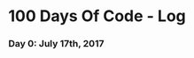 # 100 Days Of Code - Log

### Day 0: July 17th, 2017

 <!--- just  **Today's Progress**: Fixed CSS, worked on canvas functionality for the app. --->

 <!--- **Thoughts:** I really struggled with CSS, but, overall, I feel like I am slowly getting better at it. Canvas is still new for me, but I managed to figure out some basic functionality. --->

<!--- **Link to work:** [Calculator App](http://www.example.com) --->

<!--- ### Day 0: February 30, 2016 (Example 2) --->
<!--- ##### (delete me or comment me out) --->

<!--- **Today's Progress**: Fixed CSS, worked on canvas functionality for the app. --->

<!--- **Thoughts**: I really struggled with CSS, but, overall, I feel like I am slowly getting better at it. Canvas is still new for me, but I managed to figure out some basic functionality. --->

<!--- **Link(s) to work**: [Calculator App](http://www.example.com) --->


<!--- ### Day 1: June 27, Monday --->

<!--- **Today's Progress**: I've gone through many exercises on FreeCodeCamp. --->

<!--- **Thoughts** I've recently started coding, and it's a great feeling when I finally solve an algorithm challenge after a lot of attempts and hours spent. --->

<!--- **Link(s) to work**
1. [Find the Longest Word in a String](https://www.freecodecamp.com/challenges/find-the-longest-word-in-a-string)
2. [Title Case a Sentence](https://www.freecodecamp.com/challenges/title-case-a-sentence) --->
